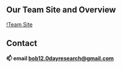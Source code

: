 ## Our Team Site and Overview
[!Team Site](https://today-0day.gitbook.io/docs_kor/)
## Contact
**📫 email bob12.0dayresearch@gmail.com**

